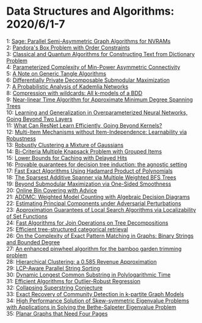 # Data Structures and Algorithms: 2020/6/1-7  
1: [Sage: Parallel Semi-Asymmetric Graph Algorithms for NVRAMs](https://doi.org/10.48550/arXiv.1910.12310)  
2: [Pandora's Box Problem with Order Constraints](https://doi.org/10.48550/arXiv.2002.06968)  
3: [Classical and Quantum Algorithms for Constructing Text from Dictionary  Problem](https://doi.org/10.48550/arXiv.2005.14335)  
4: [Parameterized Complexity of Min-Power Asymmetric Connectivity](https://doi.org/10.48550/arXiv.2005.14620)  
5: [A Note on Generic Tangle Algorithms](https://doi.org/10.48550/arXiv.2005.14648)  
6: [Differentially Private Decomposable Submodular Maximization](https://doi.org/10.48550/arXiv.2005.14717)  
7: [A Probabilistic Analysis of Kademlia Networks](https://doi.org/10.48550/arXiv.1309.5866)  
8: [Compression with wildcards: All k-models of a BDD](https://doi.org/10.48550/arXiv.1703.08511)  
9: [Near-linear Time Algorithm for Approximate Minimum Degree Spanning Trees](https://doi.org/10.48550/arXiv.1712.09166)  
10: [Learning and Generalization in Overparameterized Neural Networks, Going  Beyond Two Layers](https://doi.org/10.48550/arXiv.1811.04918)  
11: [What Can ResNet Learn Efficiently, Going Beyond Kernels?](https://doi.org/10.48550/arXiv.1905.10337)  
12: [Multi-Item Mechanisms without Item-Independence: Learnability via  Robustness](https://doi.org/10.48550/arXiv.1911.02146)  
13: [Robustly Clustering a Mixture of Gaussians](https://doi.org/10.48550/arXiv.1911.11838)  
14: [Bi-Criteria Multiple Knapsack Problem with Grouped Items](https://doi.org/10.48550/arXiv.2006.00322)  
15: [Lower Bounds for Caching with Delayed Hits](https://doi.org/10.48550/arXiv.2006.00376)  
16: [Provable guarantees for decision tree induction: the agnostic setting](https://doi.org/10.48550/arXiv.2006.00743)  
17: [Fast Exact Algorithms Using Hadamard Product of Polynomials](https://doi.org/10.48550/arXiv.1807.04496)  
18: [The Sparsest Additive Spanner via Multiple Weighted BFS Trees](https://doi.org/10.48550/arXiv.1811.01997)  
19: [Beyond Submodular Maximization via One-Sided Smoothness](https://doi.org/10.48550/arXiv.1904.09216)  
20: [Online Bin Covering with Advice](https://doi.org/10.48550/arXiv.1905.00066)  
21: [ADDMC: Weighted Model Counting with Algebraic Decision Diagrams](https://doi.org/10.48550/arXiv.1907.05000)  
22: [Estimating Principal Components under Adversarial Perturbations](https://doi.org/10.48550/arXiv.2006.00602)  
23: [Approximation Guarantees of Local Search Algorithms via Localizability  of Set Functions](https://doi.org/10.48550/arXiv.2006.01400)  
24: [Fast Algorithms for Join Operations on Tree Decompositions](https://doi.org/10.48550/arXiv.2006.01588)  
25: [Efficient tree-structured categorical retrieval](https://doi.org/10.48550/arXiv.2006.01825)  
26: [On the Complexity of Exact Pattern Matching in Graphs: Binary Strings  and Bounded Degree](https://doi.org/10.48550/arXiv.1901.05264)  
27: [An enhanced pinwheel algorithm for the bamboo garden trimming problem](https://doi.org/10.48550/arXiv.2003.12460)  
28: [Hierarchical Clustering: a 0.585 Revenue Approximation](https://doi.org/10.48550/arXiv.2006.01933)  
29: [LCP-Aware Parallel String Sorting](https://doi.org/10.48550/arXiv.2006.02219)  
30: [Dynamic Longest Common Substring in Polylogarithmic Time](https://doi.org/10.48550/arXiv.2006.02408)  
31: [Efficient Algorithms for Outlier-Robust Regression](https://doi.org/10.48550/arXiv.1803.03241)  
32: [Collapsing Superstring Conjecture](https://doi.org/10.48550/arXiv.1809.08669)  
33: [Exact Recovery of Community Detection in k-partite Graph Models](https://doi.org/10.48550/arXiv.1910.04320)  
34: [High Performance Solution of Skew-symmetric Eigenvalue Problems with  Applications in Solving the Bethe-Salpeter Eigenvalue Problem](https://doi.org/10.48550/arXiv.1912.04062)  
35: [Planar Graphs that Need Four Pages](https://doi.org/10.48550/arXiv.2005.14111)  
